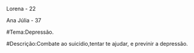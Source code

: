 Lorena - 22

Ana Júlia - 37

#Tema:Depressão.

#Descrição:Combate ao suicidio,tentar te ajudar, e previnir a depressão.
